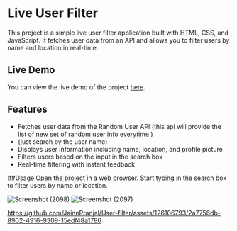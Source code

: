 # Live User Filter

This project is a simple live user filter application built with HTML, CSS, and JavaScript. It fetches user data from an API and allows you to filter users by name and location in real-time.


## Live Demo

You can view the live demo of the project [here](http://127.0.0.1:5501/user-filter/index.html).

## Features

- Fetches user data from the Random User API (this api will provide the list of new set of random user info everytime )
- (just search by the user name)
- Displays user information including name, location, and profile picture
- Filters users based on the input in the search box
- Real-time filtering with instant feedback

##Usage
Open the project in a web browser.
Start typing in the search box to filter users by name or location.

![Screenshot (2098)](https://github.com/JainnPranjal/User-filter/assets/126106793/844f06b9-2a19-439b-9a24-af8b34fc9d00)
![Screenshot (2097)](https://github.com/JainnPranjal/User-filter/assets/126106793/91c62be1-60c2-458d-be4e-72495cffc47c)



https://github.com/JainnPranjal/User-filter/assets/126106793/2a7756db-8902-4916-9309-15edf48a1786


